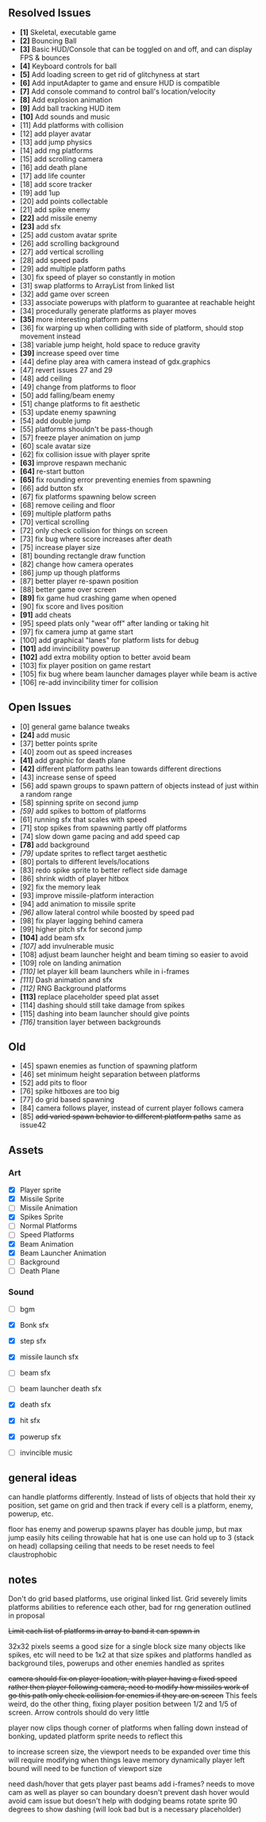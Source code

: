## Resolved Issues ##

- **[1]** Skeletal, executable game
- **[2]** Bouncing Ball
- **[3]** Basic HUD/Console that can be toggled on and off, and can display FPS & bounces
- **[4]** Keyboard controls for ball
- **[5]** Add loading screen to get rid of glitchyness at start
- **[6]** Add inputAdapter to game and ensure HUD is compatible
- **[7]** Add console command to control ball's location/velocity
- **[8]** Add explosion animation
- **[9]** Add ball tracking HUD item
- **[10]** Add sounds and music
 - [11] Add platforms with collision
 - [12] add player avatar
 - [13] add jump physics
 - [14] add rng platforms
 - [15] add scrolling camera
 - [16] add death plane
 - [17] add life counter
 - [18] add score tracker
 - [19] add 1up
 - [20] add points collectable
 - [21] add spike enemy
 - **[22]** add missile enemy
 - **[23]** add sfx
 - [25] add custom avatar sprite
 - [26] add scrolling background
 - [27] add vertical scrolling
 - [28] add speed pads
 - [29] add multiple platform paths
 - [30] fix speed of player so constantly in motion
 - [31] swap platforms to ArrayList from linked list
 - [32] add game over screen
 - [33] associate powerups with platform to guarantee at reachable height
 - [34] procedurally generate platforms as player moves
 - **[35]** more interesting platform patterns
 - [36] fix warping up when colliding with side of platform, should stop movement instead
 - [38] variable jump height, hold space to reduce gravity
 - **[39]** increase speed over time
 - [44] define play area with camera instead of gdx.graphics
 - [47] revert issues 27 and 29
 - [48] add ceiling
 - [49] change from platforms to floor
 - [50] add falling/beam enemy
 - [51] change platforms to fit aesthetic
 - [53] update enemy spawning
 - [54] add double jump
 - [55] platforms shouldn't be pass-though
 - [57] freeze player animation on jump
 - [60] scale avatar size
 - [62] fix collision issue with player sprite
 - **[63]** improve respawn mechanic
 - **[64]** re-start button
 - **[65]** fix rounding error preventing enemies from spawning
 - [66] add button sfx
 - [67] fix platforms spawning below screen
 - [68] remove ceiling and floor
 - [69] multiple platform paths
 - [70] vertical scrolling
 - [72] only check collision for things on screen
 - [73] fix bug where score increases after death
 - [75] increase player size
 - [81] bounding rectangle draw function
 - [82] change how camera operates
 - [86] jump up though platforms
 - [87] better player re-spawn position
 - [88] better game over screen
 - **[89]** fix game hud crashing game when opened
 - [90] fix score and lives position
 - **[91]** add cheats
 - [95] speed plats only "wear off" after landing or taking hit
 - [97] fix camera jump at game start
 - [100] add graphical "lanes" for platform lists for debug
 - **[101]** add invincibility powerup
 - **[102]** add extra mobility option to better avoid beam
 - [103] fix player position on game restart
 - [105] fix bug where beam launcher damages player while beam is active
 - [106] re-add invincibility timer for collision


## Open Issues ##

 - [0] general game balance tweaks
 - **[24]** add music
 - [37] better points sprite
 - [40] zoom out as speed increases
 - **[41]** add graphic for death plane
 - **[42]** different platform paths lean towards different directions
 - [43] increase sense of speed
 - [56] add spawn groups to spawn pattern of objects instead of just within a random range
 - [58] spinning sprite on second jump
 - *[59]* add spikes to bottom of platforms
 - [61] running sfx that scales with speed
 - [71] stop spikes from spawning partly off platforms
 - [74] slow down game pacing and add speed cap
 - **[78]** add background
 - *[79]* update sprites to reflect target aesthetic
 - [80] portals to different levels/locations
 - [83] redo spike sprite to better reflect side damage
 - [86] shrink width of player hitbox
 - [92] fix the memory leak
 - [93] improve missile-platform interaction
 - [94] add animation to missile sprite
 - *[96]* allow lateral control while boosted by speed pad
 - [98] fix player lagging behind camera
 - [99] higher pitch sfx for second jump
 - **[104]** add beam sfx
 - *[107]* add invulnerable music
 - [108] adjust beam launcher height and beam timing so easier to avoid
 - [109] role on landing animation
 - *[110]* let player kill beam launchers while in i-frames
 - *[111]* Dash animation and sfx
 - *[112]* RNG Background platforms
 - **[113]** replace placeholder speed plat asset
 - [114] dashing should still take damage from spikes
 - [115] dashing into beam launcher should give points
 - *[116]* transition layer between backgrounds
 

 ## Old ##
 - [45] spawn enemies as function of spawning platform
 - [46] set minimum height separation between platforms
 - [52] add pits to floor
 - [76] spike hitboxes are too big
 - [77] do grid based spawning
 - [84] camera follows player, instead of current player follows camera
 - [85] ~~add varied spawn behavior to different platform paths~~ same as issue42
 
 ## Assets ##
 ### Art ###
  - [x] Player sprite
  - [x] Missile Sprite
  - [ ] Missile Animation
  - [x] Spikes Sprite
  - [ ] Normal Platforms
  - [ ] Speed Platforms
  - [x] Beam Animation
  - [x] Beam Launcher Animation
  - [ ] Background
  - [ ] Death Plane
 
 ### Sound ###
  - [ ] bgm
  - [x] Bonk sfx
  - [x] step sfx
  - [x] missile launch sfx
  - [ ] beam sfx
  - [ ] beam launcher death sfx
  - [x] death sfx
  - [x] hit sfx
  - [x] powerup sfx
  - [ ] invincible music


## general ideas ##
can handle platforms differently. Instead of lists of objects that hold their xy position, set game on grid and then track if every cell is a platform, enemy, powerup, etc.

floor has enemy and powerup spawns
player has double jump, but max jump easily hits ceiling
throwable hat
hat is one use
can hold up to 3 (stack on head)
collapsing ceiling that needs to be reset
needs to feel claustrophobic

## notes ##
Don't do grid based platforms, use original linked list. Grid severely limits platforms abilities to reference each other, bad for rng generation outlined in proposal

~~Limit each list of platforms in array to band it can spawn in~~

32x32 pixels seems a good size for a single block size
many objects like spikes, etc will need to be 1x2 at that size
spikes and platforms handled as background tiles, powerups and other enemies handled as sprites

~~camera should fix on player location, with player having a fixed speed rather then player following camera, need to modify how missiles work of go this path
only check collision for enemies if they are on screen~~ This feels weird, do the other thing, fixing player position between 1/2 and 1/5 of screen. Arrow controls should do very little

player now clips though corner of platforms when falling down instead of bonking, updated platform sprite needs to reflect this

to increase screen size, the viewport needs to be expanded over time
this will require modifying when things leave memory dynamically
player left bound will need to be function of viewport size

need dash/hover that gets player past beams
add i-frames?
needs to move cam as well as player so can boundary doesn't prevent dash
hover would avoid cam issue but doesn't help with dodging beams
rotate sprite 90 degrees to show dashing (will look bad but is a necessary placeholder)
